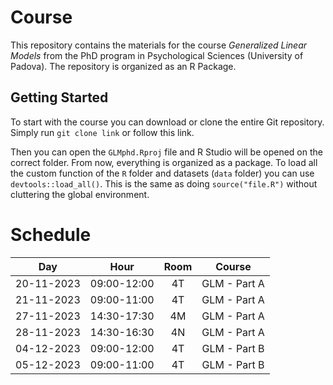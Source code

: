 
# Course

This repository contains the materials for the course *Generalized
Linear Models* from the PhD program in Psychological Sciences
(University of Padova). The repository is organized as an R Package.

## Getting Started

To start with the course you can download or clone the entire Git
repository. Simply run `git clone link` or follow this link.

Then you can open the `GLMphd.Rproj` file and R Studio will be opened on
the correct folder. From now, everything is organized as a package. To
load all the custom function of the `R` folder and datasets (`data`
folder) you can use `devtools::load_all()`. This is the same as doing
`source("file.R")` without cluttering the global environment.

# Schedule

|    Day     |    Hour     | Room |    Course    |
|:----------:|:-----------:|:----:|:------------:|
| 20-11-2023 | 09:00-12:00 |  4T  | GLM - Part A |
| 21-11-2023 | 09:00-11:00 |  4T  | GLM - Part A |
| 27-11-2023 | 14:30-17:30 |  4M  | GLM - Part A |
| 28-11-2023 | 14:30-16:30 |  4N  | GLM - Part A |
| 04-12-2023 | 09:00-12:00 |  4T  | GLM - Part B |
| 05-12-2023 | 09:00-11:00 |  4T  | GLM - Part B |
